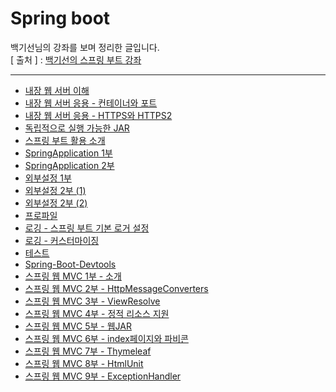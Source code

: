 Spring boot
===========
백기선님의 강좌를 보며 정리한 글입니다.   
[ 출처 ] : [백기선의 스프링 부트 강좌](https://www.inflearn.com/course/%EC%8A%A4%ED%94%84%EB%A7%81%EB%B6%80%ED%8A%B8/)   



---
* [내장 웹 서버 이해](https://github.com/KimYoungQ/study/blob/main/springboot/3_6.md)
* [내장 웹 서버 응용 - 컨테이너와 포트](https://github.com/KimYoungQ/study/blob/main/springboot/3_7.md)
* [내장 웹 서버 응용 - HTTPS와 HTTPS2](https://github.com/KimYoungQ/study/blob/main/springboot/3_8.md)
* [독립적으로 실행 가능한 JAR](https://github.com/KimYoungQ/study/blob/main/springboot/3_10.md)
* [스프링 부트 활용 소개](https://github.com/KimYoungQ/study/blob/main/springboot/4_1.md)
* [SpringApplication 1부](https://github.com/KimYoungQ/study/blob/main/springboot/4_2.md)
* [SpringApplication 2부](https://github.com/KimYoungQ/study/blob/main/springboot/4_3.md)
* [외부설정 1부](https://github.com/KimYoungQ/study/blob/main/springboot/4_4.md)
* [외부설정 2부 (1)](https://github.com/KimYoungQ/study/blob/main/springboot/4_5.md)
* [외부설정 2부 (2)](https://github.com/KimYoungQ/study/blob/main/springboot/4_5.md)
* [프로파일](https://github.com/KimYoungQ/study/blob/main/springboot/4_6.md)
* [로깅 - 스프링 부트 기본 로거 설정](https://github.com/KimYoungQ/study/blob/main/springboot/4_7.md)
* [로깅 - 커스터마이징](https://github.com/KimYoungQ/study/blob/main/springboot/4_8.md)
* [테스트](https://github.com/KimYoungQ/study/blob/main/springboot/4_9.md)
* [Spring-Boot-Devtools](https://github.com/KimYoungQ/study/blob/main/springboot/4_11.md)
* [스프링 웹 MVC 1부 - 소개](https://github.com/KimYoungQ/study/blob/main/springboot/4_12.md)
* [스프링 웹 MVC 2부 - HttpMessageConverters](https://github.com/KimYoungQ/study/blob/main/springboot/4_13.md)
* [스프링 웹 MVC 3부 - ViewResolve](https://github.com/KimYoungQ/study/blob/main/springboot/4_14.md)
* [스프링 웹 MVC 4부 - 정적 리소스 지원](https://github.com/KimYoungQ/study/blob/main/springboot/4_15.md)
* [스프링 웹 MVC 5부 - 웹JAR](https://github.com/KimYoungQ/study/blob/main/springboot/4_16.md)
* [스프링 웹 MVC 6부 - index페이지와 파비콘](https://github.com/KimYoungQ/study/blob/main/springboot/4_17.md)
* [스프링 웹 MVC 7부 - Thymeleaf](https://github.com/KimYoungQ/study/blob/main/springboot/4_18.md)
* [스프링 웹 MVC 8부 - HtmlUnit](https://github.com/KimYoungQ/study/blob/main/springboot/4_19.md)
* [스프링 웹 MVC 9부 - ExceptionHandler](https://github.com/KimYoungQ/study/blob/main/springboot/4_20.md)
